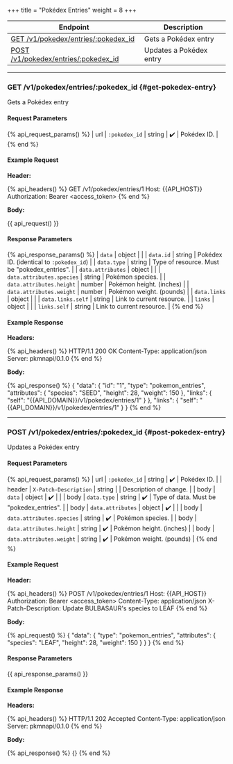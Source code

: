 +++
title = "Pokédex Entries"
weight = 8
+++

| Endpoint                                                    | Description             |
|-------------------------------------------------------------|-------------------------|
| [GET /v1/pokedex/entries/:pokedex_id](#get-pokedex-entry)   | Gets a Pokédex entry    |
| [POST /v1/pokedex/entries/:pokedex_id](#post-pokedex-entry) | Updates a Pokédex entry |

---

### GET /v1/pokedex/entries/:pokedex_id {#get-pokedex-entry}

Gets a Pokédex entry

#### Request Parameters

{% api_request_params() %}
| url | `:pokedex_id` | string | ✔️ | Pokédex ID. |
{% end %}

#### Example Request

**Header:**

{% api_headers() %}
GET /v1/pokedex/entries/1
Host: {{API_HOST}}
Authorization: Bearer <access_token>
{% end %}

**Body:**

{{ api_request() }}

#### Response Parameters

{% api_response_params() %}
| `data`                    | object |                                              |
| `data.id`                 | string | Pokédex ID. (identical to `:pokedex_id`)     |
| `data.type`               | string | Type of resource. Must be "pokedex_entries". |
| `data.attributes`         | object |                                              |
| `data.attributes.species` | string | Pokémon species.                             |
| `data.attributes.height`  | number | Pokémon height. (inches)                     |
| `data.attributes.weight`  | number | Pokémon weight. (pounds)                     |
| `data.links`              | object |                                              |
| `data.links.self`         | string | Link to current resource.                    |
| `links`                   | object |                                              |
| `links.self`              | string | Link to current resource.                    |
{% end %}

#### Example Response

**Headers:**

{% api_headers() %}
HTTP/1.1 200 OK
Content-Type: application/json
Server: pkmnapi/0.1.0
{% end %}

**Body:**

{% api_response() %}
{
    "data": {
        "id": "1",
        "type": "pokemon_entries",
        "attributes": {
            "species": "SEED",
            "height": 28,
            "weight": 150
        },
        "links": {
            "self": "{{API_DOMAIN}}/v1/pokedex/entries/1"
        }
    },
    "links": {
        "self": "{{API_DOMAIN}}/v1/pokedex/entries/1"
    }
}
{% end %}

---

### POST /v1/pokedex/entries/:pokedex_id {#post-pokedex-entry}

Updates a Pokédex entry

#### Request Parameters

{% api_request_params() %}
| url    | `:pokedex_id`             | string | ✔️ | Pokédex ID.                              |
| header | `X-Patch-Description`     | string |   | Description of change.                   |
| body   | `data`                    | object | ✔️ |                                          |
| body   | `data.type`               | string | ✔️ | Type of data. Must be "pokedex_entries". |
| body   | `data.attributes`         | object | ✔️ |                                          |
| body   | `data.attributes.species` | string | ✔️ | Pokémon species.                         |
| body   | `data.attributes.height`  | string | ✔️ | Pokémon height. (inches)                 |
| body   | `data.attributes.weight`  | string | ✔️ | Pokémon weight. (pounds)                 |
{% end %}

#### Example Request

**Header:**

{% api_headers() %}
POST /v1/pokedex/entries/1
Host: {{API_HOST}}
Authorization: Bearer <access_token>
Content-Type: application/json
X-Patch-Description: Update BULBASAUR's species to LEAF
{% end %}

**Body:**

{% api_request() %}
{
    "data": {
        "type": "pokemon_entries",
        "attributes": {
            "species": "LEAF",
            "height": 28,
            "weight": 150
        }
    }
}
{% end %}

#### Response Parameters

{{ api_response_params() }}

#### Example Response

**Headers:**

{% api_headers() %}
HTTP/1.1 202 Accepted
Content-Type: application/json
Server: pkmnapi/0.1.0
{% end %}

**Body:**

{% api_response() %}
{}
{% end %}
